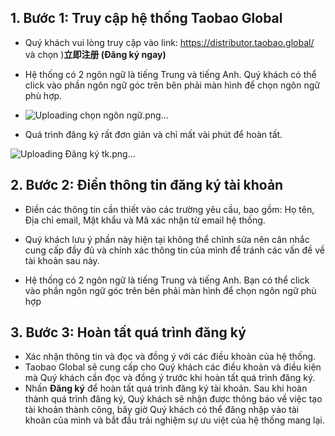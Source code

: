 
## 1. Bước 1: Truy cập hệ thống Taobao Global

- Quý khách vui lòng truy cập vào link: https://distributor.taobao.global/ và chọn )**立即注册 (Đăng ký ngay)**
- Hệ thống có 2 ngôn ngữ là tiếng Trung và tiếng Anh. Quý khách có thể click vào phần ngôn ngữ góc trên bên phải màn hình để chọn ngôn ngữ phù hợp.
- ![Uploading chọn ngôn ngữ.png…]()

- Quá trình đăng ký rất đơn giản và chỉ mất vài phút để hoàn tất.

![Uploading Đăng ký tk.png…]()

## 2. Bước 2: Điền thông tin đăng ký tài khoản

- Điền các thông tin cần thiết vào các trường yêu cầu, bao gồm: Họ tên, Địa chỉ email, Mật khẩu và Mã xác nhận từ email hệ thống.

- Quý khách lưu ý phần này hiện tại không thể chỉnh sửa nên cân nhắc cung cấp đầy đủ và chính xác thông tin của mình để tránh các vấn đề về tài khoản sau này.

- Hệ thống có 2 ngôn ngữ là tiếng Trung và tiếng Anh. Bạn có thể click vào phần ngôn ngữ góc trên bên phải màn hình để chọn ngôn ngữ phù hợp

## 3. Bước 3: Hoàn tất quá trình đăng ký

- Xác nhận thông tin và đọc và đồng ý với các điều khoản của hệ thống. 
- Taobao Global sẽ cung cấp cho Quý khách các điều khoản và điều kiện mà Quý khách cần đọc và đồng ý trước khi hoàn tất quá trình đăng ký.
- Nhấn **Đăng ký** để hoàn tất quá trình đăng ký tài khoản. Sau khi hoàn thành quá trình đăng ký, Quý khách sẽ nhận được thông báo về việc tạo tài khoản thành công, bây giờ Quý khách có thể đăng nhập vào tài khoản của mình và bắt đầu trải nghiệm sự ưu việt của hệ thống mang lại.

